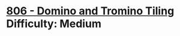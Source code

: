 # [806 - Domino and Tromino Tiling](https://leetcode.com/problems/domino-and-tromino-tiling/) </br> Difficulty: Medium